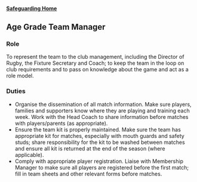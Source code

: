 #### [Safeguarding Home](index.md)

## Age Grade Team Manager

### Role

To represent the team to the club management, including the Director of Rugby, the Fixture Secretary and Coach; to keep the team in the loop on club requirements and to pass on knowledge about the game and act as a role model.

### Duties

 * Organise the dissemination of all match information. Make sure players, families and supporters know where they are playing and training each week. Work with the Head Coach to share information before matches with players/parents (as appropriate).
 * Ensure the team kit is properly maintained. Make sure the team has appropriate kit for matches, especially with mouth guards and safety studs; share responsibility for the kit to be washed between matches and ensure all kit is returned at the end of the season (where applicable).
 * Comply with appropriate player registration. Liaise with Membership Manager to make sure all players are registered before the first match; fill in team sheets and other relevant forms before matches.
